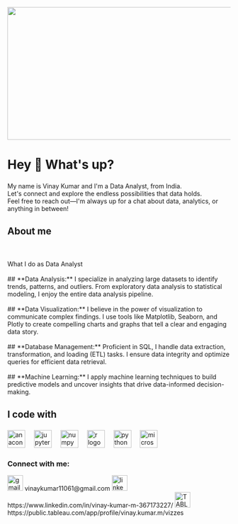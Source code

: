   <br clear="both">

<div align="left">
  <img height="300" width="800" src="https://successive.cloud/wp-content/uploads/2022/04/Data-Analytics-Benefits-768x403.png"  />
</div>

<h1 align="left">Hey 👋 What's up?

###

<p align="left">My name is Vinay Kumar and I'm a Data Analyst, from India.<br>Let's connect and explore the endless possibilities that data holds. <br>Feel free to reach out—I'm always up for a chat about data, analytics, or anything in between!</p>

<h2 align="left">About me</h2>

###

<br clear="both">

<p align="left">What  I  do as Data Analyst<br><br> ## **Data Analysis:** I specialize in analyzing large datasets to identify trends, patterns, and outliers. From exploratory data analysis to statistical modeling, I enjoy the entire data analysis pipeline.<br>  <br> ## **Data Visualization:** I believe in the power of visualization to communicate complex findings. I use tools like Matplotlib, Seaborn, and Plotly to create compelling charts and graphs that tell a clear and engaging data story.<br><br>## **Database Management:** Proficient in SQL, I handle data extraction, transformation, and loading (ETL) tasks. I ensure data integrity and optimize queries for efficient data retrieval.<br><br>## **Machine Learning:** I apply machine learning techniques to build predictive models and uncover insights that drive data-informed decision-making.</p>

###

<h2 align="left">I code with</h2>

###

<div align="left">
  <img src="https://cdn.jsdelivr.net/gh/devicons/devicon/icons/anaconda/anaconda-original.svg" height="40" alt="anaconda logo"  />
  <img width="12" />
  <img src="https://cdn.jsdelivr.net/gh/devicons/devicon/icons/jupyter/jupyter-original.svg" height="40" alt="jupyter logo"  />
  <img width="12" />
  <img src="https://cdn.jsdelivr.net/gh/devicons/devicon/icons/numpy/numpy-original.svg" height="40" alt="numpy logo"  />
  <img width="12" />
  <img src="https://cdn.jsdelivr.net/gh/devicons/devicon/icons/r/r-original.svg" height="40" alt="r logo"  />
  <img width="12" />
  <img src="https://cdn.jsdelivr.net/gh/devicons/devicon/icons/python/python-original.svg" height="40" alt="python logo"  />
  <img width="12" />
  <img src="https://cdn.simpleicons.org/microsoftsqlserver/CC2927" height="40" alt="microsoftsqlserver logo"  />
  <img width="12" />
  
###

<h3 align="left">Connect with me:</h3>
<p align="left">

<div align="left">
  <img src="https://img.shields.io/static/v1?message=Gmail&logo=gmail&label=&color=D14836&logoColor=white&labelColor=&style=for-the-badge" height="35" alt="gmail logo"  /> vinaykumar11061@gmail.com
  <img src="https://img.shields.io/static/v1?message=LinkedIn&logo=linkedin&label=&color=0077B5&logoColor=white&labelColor=&style=for-the-badge" height="35" alt="linkedin logo" href="https://linkedin.com/in/vinay-kumar-m-367173227"  /> https://www.linkedin.com/in/vinay-kumar-m-367173227/ 
  <img src="https://logos-world.net/wp-content/uploads/2021/10/Tableau-Logo.png"  height="35" alt="TABLEAU"  /> https://public.tableau.com/app/profile/vinay.kumar.m/vizzes

</div>

###

